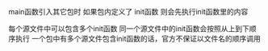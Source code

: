 main函数引入其它包时 如果包内定义了 init函数 则会先执行init函数里的内容

每个源文件中可以包含多个init函数
同一个源文件中的init函数会按照从上到下顺序执行
一个包中有多个源文件包含init函数的话，官方不保证以文件名的顺序调用
